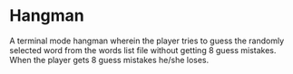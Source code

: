 # Hangman

A terminal mode hangman wherein the player tries to guess the randomly selected word from the words list file without getting 8 guess mistakes. When the player gets 8 guess mistakes he/she loses.

